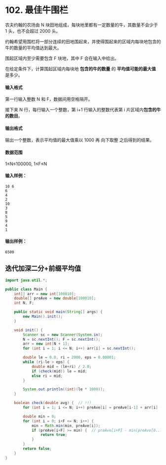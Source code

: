 # 102. 最佳牛围栏

农夫约翰的农场由 N 块田地组成，每块地里都有一定数量的牛，其数量不会少于 1 头，也不会超过 2000 头。

约翰希望用围栏将一部分连续的田地围起来，并使得围起来的区域内每块地包含的牛的数量的平均值达到最大。

围起区域内至少需要包含 F 块地，其中 F 会在输入中给出。

在给定条件下，计算围起区域内每块地 **包含的牛的数量** 的 **平均值可能的最大值** 是多少。

#### 输入格式

第一行输入整数 N 和 F，数据间用空格隔开。

接下来 N 行，每行输入一个整数，第 i+1 行输入的整数代表第 i 片区域内**包含的牛的数目**。

#### 输出格式

输出一个整数，表示平均值的最大值乘以 1000 再 向下取整 之后得到的结果。

#### 数据范围

1≤N≤100000, 1≤F≤N

#### 输入样例：

```
10 6
6 
4
2
10
3
8
5
9
4
1
```

#### 输出样例：

```
6500
```



## 迭代加深二分+前缀平均值

```java
import java.util.*;

public class Main {
    int[] arr = new int[100010];
    double[] preAve = new double[100010];
    int N, F;

    public static void main(String[] args) {
        new Main().init();
    }

    void init() {
        Scanner sc = new Scanner(System.in);
        N = sc.nextInt(); F = sc.nextInt();
        arr = new int[N + 1];
        for (int i = 1; i <= N; i++) arr[i] = sc.nextInt();

        double le = 0.0, ri = 2000, eps = 0.00001;
        while (ri-le > eps) {
            double mid = (le+ri) / 2.0;
            if (check(mid)) le = mid;
            else ri = mid;
        }

        System.out.println((int)(le * 1000));
    }

    boolean check(double avg) {  // !!!
        for (int i = 1; i <= N; i++) preAve[i] = preAve[i-1] + arr[i] - avg;

        double min = 0;
        for (int i = 0; i+F <= N; i++) {
            min = Math.min(min, preAve[i]);
            if (preAve[i+F] >= min) {  // preAve[i+F] - min(preAve[0...i]) > 0
                return true;
            }
        }
        return false;
    }
}
```

